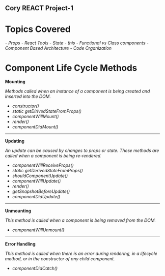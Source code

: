 # <h2>Cory REACT Project-1</h2>

<h1>Topics Covered</h1>
<i>
- Props
- React Tools
- State
- this
- Functional vs Class components
- Component Based Architecture
- Code Organization
</i>

<br>

<h1>Component Life Cycle Methods</h1>

**Mounting**

*Methods called when an instance of a component is being created and inserted into the DOM.*
<i>
- constructor()
- static getDirivedStateFromProps()
- componentWillMount()
- render()
- componentDidMount()
</i>

* * *

**Updating**

*An update can be caused by changes to props or state. These methods are called when a component is being re-rendered.*
<i>
- componentWillReceiveProps()
- static getDerivedStateFromProps()
- shouldComponentUpdate()
- componentWillUpdate()
- render()
- getSnapshotBeforeUpdate()
- componentDidUpdate()
</i>

* * *

**Unmounting**

*This method is called when a component is being removed from the DOM.*
<i>
- componentWillUnmount()
</i>

* * *

**Error Handling**

*This method is called when there is an error during rendering, in a lifecycle method, or in the constructor of any child component.*
<i>
- componentDidCatch()
</i>